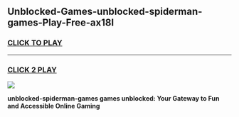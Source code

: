 
## Unblocked-Games-unblocked-spiderman-games-Play-Free-ax18l
<h3>
<a href="https://premium76.site?title=unblocked-spiderman-games&ref=15A">CLICK TO PLAY</a></h3>
<hr>

<h3>
<a href="https://premium76.site?title=unblocked-spiderman-games&ref=15A">CLICK 2 PLAY</a>
  
</h3>

<a href="https://premium76.site?title=unblocked-spiderman-games&ref=15A"><img src="https://clearcache.store/games.png"></a>


**unblocked-spiderman-games games unblocked: Your Gateway to Fun and Accessible Online Gaming**
